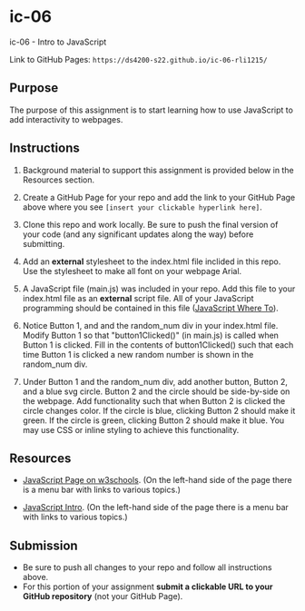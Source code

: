 # ic-06
ic-06 - Intro to JavaScript

Link to GitHub Pages: `https://ds4200-s22.github.io/ic-06-rli1215/`

## Purpose

The purpose of this assignment is to start learning how to use JavaScript to add interactivity to webpages.  

## Instructions

1. Background material to support this assignment is provided below in the Resources section.  

1. Create a GitHub Page for your repo and add the link to your GitHub Page above where you see `[insert your clickable hyperlink here]`. 

1. Clone this repo and work locally. Be sure to push the final version of your code (and any significant updates along the way) before submitting. 

1. Add an **external** stylesheet to the index.html file inclided in this repo. Use the stylesheet to make all font on your webpage Arial. 

1. A JavaScript file (main.js) was included in your repo. Add this file to your index.html file as an **external** script file. All of your JavaScript programming should be contained in this file ([JavaScript Where To](https://www.w3schools.com/js/js_whereto.asp)).  

1. Notice Button 1, and and the random_num div in your index.html file. Modify Button 1 so that "button1Clicked()" (in main.js) is called when Button 1 is clicked. Fill in the contents of button1Clicked() such that each time Button 1 is clicked a new random number is shown in the random_num div. 

1. Under Button 1 and the random_num div, add another button, Button 2, and a blue svg circle. Button 2 and the circle should be side-by-side on the webpage. Add functionality such that when Button 2 is clicked the circle changes color. If the circle is blue, clicking Button 2 should make it green. If the circle is green, clicking Button 2 should make it blue. You may use CSS or inline styling to achieve this functionality.    

## Resources 

* [JavaScript Page on w3schools](https://www.w3schools.com/js/js_intro.asp). (On the left-hand side of the page there is a menu bar with links to various topics.) 

* [JavaScript Intro](https://www.geeksforgeeks.org/introduction-to-javascript/?ref=lbp). (On the left-hand side of the page there is a menu bar with links to various topics.) 


## Submission

* Be sure to push all changes to your repo and follow all instructions above. 
* For this portion of your assignment **submit a clickable URL to your GitHub repository** (not your GitHub Page).  
